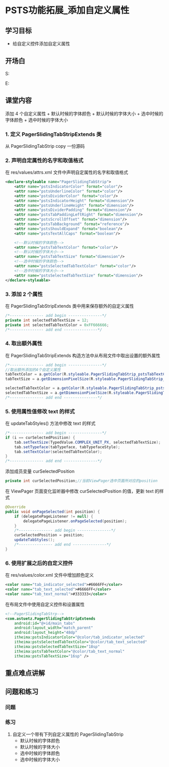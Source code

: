 # PSTS功能拓展_添加自定义属性
## 学习目标
- 给自定义控件添加自定义属性

## 开场白
S:

E:

## 课堂内容
添加 4 个自定义属性
    + 默认时候的字体颜色
    + 默认时候的字体大小
    + 选中时候的字体颜色
    + 选中时候的字体大小

### 1. 定义 PagerSlidingTabStripExtends 类
从 PagerSlidingTabStrip copy 一份源码

### 2. 声明自定属性的名字和取值格式
在 res/values/attrs.xml 文件中声明自定属性的名字和取值格式

```xml
<declare-styleable name="PagerSlidingTabStrip">
    <attr name="pstsIndicatorColor" format="color"/>
    <attr name="pstsUnderlineColor" format="color"/>
    <attr name="pstsDividerColor" format="color"/>
    <attr name="pstsIndicatorHeight" format="dimension"/>
    <attr name="pstsUnderlineHeight" format="dimension"/>
    <attr name="pstsDividerPadding" format="dimension"/>
    <attr name="pstsTabPaddingLeftRight" format="dimension"/>
    <attr name="pstsScrollOffset" format="dimension"/>
    <attr name="pstsTabBackground" format="reference"/>
    <attr name="pstsShouldExpand" format="boolean"/>
    <attr name="pstsTextAllCaps" format="boolean"/>

    <!--默认时候的字体颜色-->
    <attr name="pstsTabTextColor" format="color"/>
    <!--默认时候的字体大小-->
    <attr name="pstsTabTextSize" format="dimension"/>
    <!--选中时候的字体颜色-->
    <attr name="pstsSelectedTabTextColor" format="color"/>
    <!--选中时候的字体大小-->
    <attr name="pstsSelectedTabTextSize" format="dimension"/>
</declare-styleable>
```

### 3. 添加 2 个属性
在 PagerSlidingTabStripExtends 类中用来保存额外的自定义属性

```java
/*--------------- add begin ---------------*/
private int selectedTabTextSize = 12;
private int selectedTabTextColor = 0xFF666666;
/*--------------- add end ---------------*/
```

### 4. 取出额外属性
在 PagerSlidingTabStripExtends 构造方法中从布局文件中取出设置的额外属性 

```java
/*--------------- add begin ---------------*/
//取出额外添加的4个自定义属性
tabTextColor = a.getColor(R.styleable.PagerSlidingTabStrip_pstsTabTextColor, tabTextColor);
tabTextSize = a.getDimensionPixelSize(R.styleable.PagerSlidingTabStrip_pstsTabTextSize, tabTextSize);

selectedTabTextColor = a.getColor(R.styleable.PagerSlidingTabStrip_pstsSelectedTabTextColor, selectedTabTextColor);
selectedTabTextSize = a.getDimensionPixelSize(R.styleable.PagerSlidingTabStrip_pstsSelectedTabTextSize, selectedTabTextSize);
/*--------------- add end ---------------*/
```

### 5. 使用属性值修改 text 的样式
在 updateTabStyles() 方法中修改 text 的样式
```java
/*--------------- add begin ---------------*/
if (i == curSelectedPosition) {
    tab.setTextSize(TypedValue.COMPLEX_UNIT_PX, selectedTabTextSize);
    tab.setTypeface(tabTypeface, tabTypefaceStyle);
    tab.setTextColor(selectedTabTextColor);
}
/*--------------- add end ---------------*/
```
添加成员变量 curSelectedPosition
```java
private int curSelectedPosition;//当前ViewPager选中页面所对应的position
```
在 ViewPager 页面变化监听器中修改 curSelectedPosition 的值，更新 text 的样式
```java
@Override
public void onPageSelected(int position) {
    if (delegatePageListener != null) {
        delegatePageListener.onPageSelected(position);
    }
    /*--------------- add begin ---------------*/
    curSelectedPosition = position;
    updateTabStyles();
    /*--------------- add end ---------------*/
}
```

### 6. 使用扩展之后的自定义控件
在 res/values/color.xml 文件中增加颜色定义
```xml
<color name="tab_indicator_selected">#6666FF</color>
<color name="tab_text_selected">#6666FF</color>
<color name="tab_text_normal">#333333</color>
```
在布局文件中使用自定义控件和设置属性
```xml
<!--PagerSlidingTabStrp-->
<com.astuetz.PagerSlidingTabStripExtends
    android:id="@+id/main_tabs"
    android:layout_width="match_parent"
    android:layout_height="48dp"
    itheima:pstsIndicatorColor="@color/tab_indicator_selected"
    itheima:pstsSelectedTabTextColor="@color/tab_text_selected"
    itheima:pstsSelectedTabTextSize="18sp"
    itheima:pstsTabTextColor="@color/tab_text_normal"
    itheima:pstsTabTextSize="16sp" />
```

## 重点难点讲解

## 问题和练习
### 问题

### 练习
1. 自定义一个带有下列自定义属性的 PagerSlidingTabStrip
    + 默认时候的字体颜色
    + 默认时候的字体大小
    + 选中时候的字体颜色
    + 选中时候的字体大小